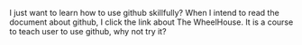 I just want to learn how to use github skillfully? When I intend to read the document about github, I click the link about The WheelHouse.
It is a course to teach user to use github, why not try it?
